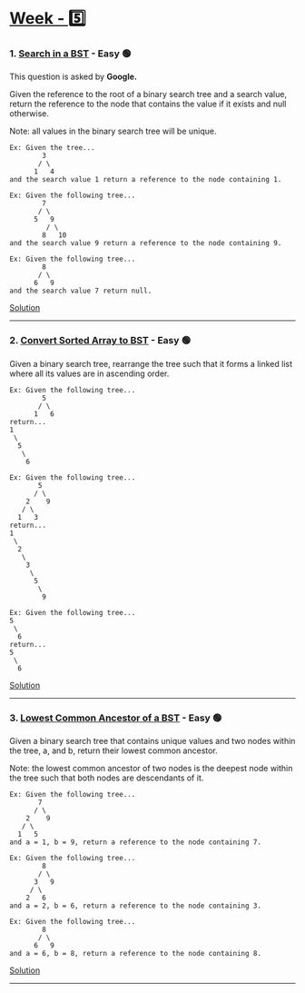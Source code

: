 # [Week - 5️⃣]()

### 1. [Search in a BST](https://leetcode.com/problems/search-in-a-binary-search-tree/) - Easy 🟢

This question is asked by **Google.**

Given the reference to the root of a binary search tree and a search value, return the reference to the node that contains the value if it exists and null otherwise. 

Note: all values in the binary search tree will be unique. 

    Ex: Given the tree...
            3
           / \
          1   4
    and the search value 1 return a reference to the node containing 1.
    
    Ex: Given the following tree...
            7
           / \
          5   9
             / \ 
            8   10
    and the search value 9 return a reference to the node containing 9.
    
    Ex: Given the following tree...
            8
           / \
          6   9
    and the search value 7 return null.
    
[Solution]()

***

### 2. [Convert Sorted Array to BST](https://leetcode.com/problems/convert-sorted-array-to-binary-search-tree/) - Easy 🟢

Given a binary search tree, rearrange the tree such that it forms a linked list where all its values are in ascending order.

    Ex: Given the following tree...
            5
           / \
          1   6
    return...
    1
     \
      5
       \
        6
       
    Ex: Given the following tree...
           5
          / \
        2    9
       / \ 
      1   3 
    return...
    1
     \
      2
       \
        3
         \
          5
           \
            9
            
    Ex: Given the following tree...
    5
     \
      6
    return...
    5
     \
      6
      
[Solution]()

***

### 3. [Lowest Common Ancestor of a BST](https://leetcode.com/problems/lowest-common-ancestor-of-a-binary-search-tree/) - Easy 🟢

Given a binary search tree that contains unique values and two nodes within the tree, a, and b, return their lowest common ancestor. 

Note: the lowest common ancestor of two nodes is the deepest node within the tree such that both nodes are descendants of it.

    Ex: Given the following tree...
           7
          / \
        2    9
       / \ 
      1   5 
    and a = 1, b = 9, return a reference to the node containing 7.
    
    Ex: Given the following tree...
            8
           / \
          3   9
         / \ 
        2   6
    and a = 2, b = 6, return a reference to the node containing 3.
    
    Ex: Given the following tree...
            8
           / \
          6   9
    and a = 6, b = 8, return a reference to the node containing 8.
    
[Solution]()

***






